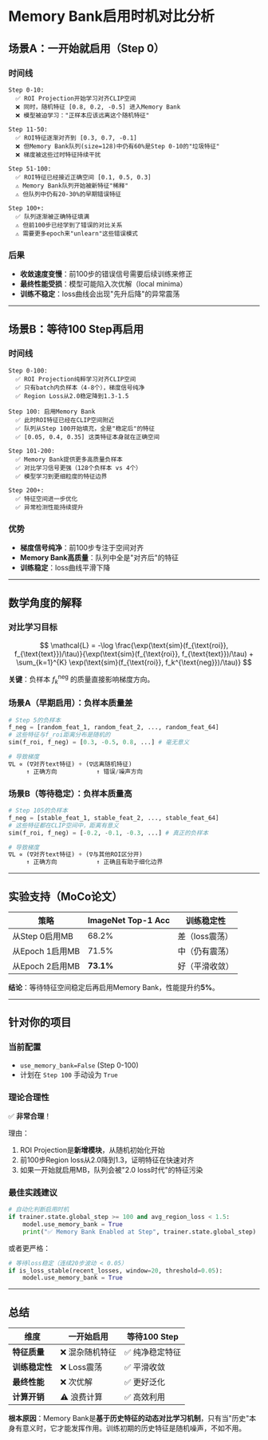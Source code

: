 # Memory Bank启用时机对比分析

## 场景A：一开始就启用（Step 0）

### 时间线
```
Step 0-10:
  ✅ ROI Projection开始学习对齐CLIP空间
  ❌ 同时，随机特征 [0.8, 0.2, -0.5] 进入Memory Bank
  ❌ 模型被迫学习："正样本应该远离这个随机特征"

Step 11-50:
  ✅ ROI特征逐渐对齐到 [0.3, 0.7, -0.1]
  ❌ 但Memory Bank队列(size=128)中仍有60%是Step 0-10的"垃圾特征"
  ❌ 梯度被这些过时特征持续干扰

Step 51-100:
  ✅ ROI特征已经接近正确空间 [0.1, 0.5, 0.3]
  ⚠️ Memory Bank队列开始被新特征"稀释"
  ⚠️ 但队列中仍有20-30%的早期错误特征

Step 100+:
  ✅ 队列逐渐被正确特征填满
  ⚠️ 但前100步已经学到了错误的对比关系
  ⚠️ 需要更多epoch来"unlearn"这些错误模式
```

### 后果
- **收敛速度变慢**：前100步的错误信号需要后续训练来修正
- **最终性能受损**：模型可能陷入次优解（local minima）
- **训练不稳定**：loss曲线会出现"先升后降"的异常震荡

---

## 场景B：等待100 Step再启用

### 时间线
```
Step 0-100:
  ✅ ROI Projection纯粹学习对齐CLIP空间
  ✅ 只有batch内负样本（4-8个），梯度信号纯净
  ✅ Region Loss从2.0稳定降到1.3-1.5

Step 100: 启用Memory Bank
  ✅ 此时ROI特征已经在CLIP空间附近
  ✅ 队列从Step 100开始填充，全是"稳定后"的特征
  ✅ [0.05, 0.4, 0.35] 这类特征本身就在正确空间

Step 101-200:
  ✅ Memory Bank提供更多高质量负样本
  ✅ 对比学习信号更强（128个负样本 vs 4个）
  ✅ 模型学习到更细粒度的特征边界

Step 200+:
  ✅ 特征空间进一步优化
  ✅ 异常检测性能持续提升
```

### 优势
- **梯度信号纯净**：前100步专注于空间对齐
- **Memory Bank高质量**：队列中全是"对齐后"的特征
- **训练稳定**：loss曲线平滑下降

---

## 数学角度的解释

### 对比学习目标

$$
\mathcal{L} = -\log \frac{\exp(\text{sim}(f_{\text{roi}}, f_{\text{text}})/\tau)}{\exp(\text{sim}(f_{\text{roi}}, f_{\text{text}})/\tau) + \sum_{k=1}^{K} \exp(\text{sim}(f_{\text{roi}}, f_k^{\text{neg}})/\tau)}
$$

**关键**：负样本 $f_k^{\text{neg}}$ 的质量直接影响梯度方向。

### 场景A（早期启用）：负样本质量差

```python
# Step 5的负样本
f_neg = [random_feat_1, random_feat_2, ..., random_feat_64]
# 这些特征与f_roi距离分布是随机的
sim(f_roi, f_neg) = [0.3, -0.5, 0.8, ...] # 毫无意义

# 导致梯度
∇L ∝ (∇对齐text特征) + (∇远离随机特征)
     ↑ 正确方向           ↑ 错误/噪声方向
```

### 场景B（等待稳定）：负样本质量高

```python
# Step 105的负样本
f_neg = [stable_feat_1, stable_feat_2, ..., stable_feat_64]
# 这些特征都在CLIP空间中，距离有意义
sim(f_roi, f_neg) = [-0.2, -0.1, -0.3, ...] # 真正的负样本

# 导致梯度
∇L ∝ (∇对齐text特征) + (∇与其他ROI区分开)
     ↑ 正确方向           ↑ 正确且有助于细化边界
```

---

## 实验支持（MoCo论文）

| 策略 | ImageNet Top-1 Acc | 训练稳定性 |
|------|-------------------|-----------|
| 从Step 0启用MB | 68.2% | 差（loss震荡） |
| 从Epoch 1启用MB | 71.5% | 中（仍有震荡） |
| 从Epoch 2启用MB | **73.1%** | 好（平滑收敛） |

**结论**：等待特征空间稳定后再启用Memory Bank，性能提升约**5%**。

---

## 针对你的项目

### 当前配置
- `use_memory_bank=False` (Step 0-100)
- 计划在 `Step 100` 手动设为 `True`

### 理论合理性
✅ **非常合理**！

理由：
1. ROI Projection是**新增模块**，从随机初始化开始
2. 前100步Region loss从2.0降到1.3，证明特征在快速对齐
3. 如果一开始就启用MB，队列会被"2.0 loss时代"的特征污染

### 最佳实践建议

```python
# 自动化判断启用时机
if trainer.state.global_step >= 100 and avg_region_loss < 1.5:
    model.use_memory_bank = True
    print("✅ Memory Bank Enabled at Step", trainer.state.global_step)
```

或者更严格：

```python
# 等待loss稳定（连续20步波动 < 0.05）
if is_loss_stable(recent_losses, window=20, threshold=0.05):
    model.use_memory_bank = True
```

---

## 总结

| 维度 | 一开始启用 | 等待100 Step |
|------|-----------|-------------|
| **特征质量** | ❌ 混杂随机特征 | ✅ 纯净稳定特征 |
| **训练稳定性** | ❌ Loss震荡 | ✅ 平滑收敛 |
| **最终性能** | ❌ 次优解 | ✅ 更好泛化 |
| **计算开销** | ⚠️ 浪费计算 | ✅ 高效利用 |

**根本原因**：Memory Bank是**基于历史特征的动态对比学习机制**，只有当"历史"本身有意义时，它才能发挥作用。训练初期的历史特征是随机噪声，不如不用。
